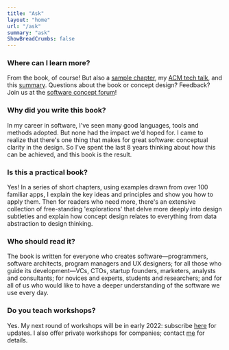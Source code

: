 ```yaml
---
title: "Ask"
layout: "home"
url: "/ask"
summary: "ask"
ShowBreadCrumbs: false
---
```


### Where can I learn more?

From the book, of course! But also a [sample chapter](/posts/sample-chapter), my [ACM tech talk](/posts/acm-tech-talk), and this [summary](/posts/distillation). Questions about the book or concept design? Feedback? Join us at the [software concept forum](http://forum.softwareconcepts.io)!

### Why did you write this book?

In my career in software, I've seen many good languages, tools and methods adopted. But none had the impact we'd hoped for. I came to realize that there's one thing that makes for great software: conceptual clarity in the design. So I've spent the last 8 years thinking about how this can be achieved, and this book is the result. 

### Is this a practical book?

Yes! In a series of short chapters, using examples drawn from over 100 familiar apps, I explain the key ideas and principles and show you how to apply them. Then for readers who need more, there's an extensive collection of free-standing 'explorations' that delve more deeply into design subtleties and explain how concept design relates to everything from data abstraction to design thinking.

### Who should read it?

The book is written for everyone who creates software—programmers, software architects, program managers and UX designers; for all those who guide its development—VCs, CTOs, startup founders, marketers, analysts and consultants; for novices and experts, students and researchers; and for all of us who would like to have a deeper understanding of the software we use every day.

### Do you teach workshops?

Yes. My next round of workshops will be in early 2022: subscribe [here](/subscribe) for updates. I also offer private workshops for companies; contact [me](/author) for details.
